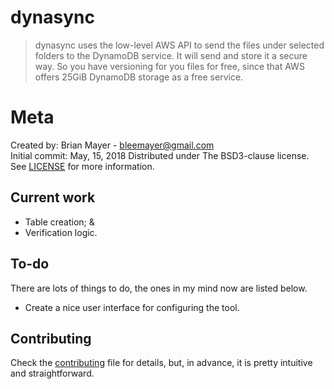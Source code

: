 # dynasync

> dynasync uses the low-level AWS API to send the files under selected folders to the DynamoDB service. It will send and store it a secure way. So you have versioning for you files for free, since that AWS offers 25GiB DynamoDB storage as a free service.

# Meta

Created by: Brian Mayer - bleemayer@gmail.com	
Initial commit: May, 15, 2018
Distributed under The BSD3-clause license. See [LICENSE](LICENSE) for more information.

## Current work

- Table creation; &
- Verification logic.

## To-do

There are lots of things to do, the ones in my mind now are listed below.

- Create a nice user interface for configuring the tool.

## Contributing

Check the [contributing](CONTRIBUTING.md) file for details, but, in advance, it is pretty intuitive and straightforward.

